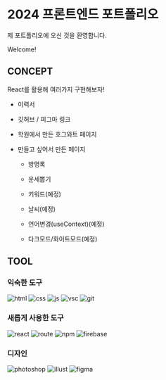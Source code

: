 # 2024 프론트엔드 포트폴리오
제 포트폴리오에 오신 것을 환영합니다.

Welcome!

## CONCEPT

React를 활용해 여러가지 구현해보자!

* 이력서

* 깃허브 / 피그마 링크

* 학원에서 만든 호그와트 페이지

* 만들고 싶어서 만든 페이지

  * 방명록

  * 운세뽑기

  * 키워드(예정)

  * 날씨(예정)

  * 언어변경(useContext)(예정)

  * 다크모드/화이트모드(예정)

## TOOL

### 익숙한 도구

![html](https://img.shields.io/badge/HTML-239120?style=for-the-badge&logo=html5&logoColor=white)
![css](https://img.shields.io/badge/CSS-239120?&style=for-the-badge&logo=css3&logoColor=white)
![js](https://img.shields.io/badge/JavaScript-F7DF1E?style=for-the-badge&logo=JavaScript&logoColor=white)
![vsc](https://img.shields.io/badge/Visual_Studio_Code-0078D4?style=for-the-badge&logo=visual%20studio%20code&logoColor=white)
![git](https://img.shields.io/badge/GIT-E44C30?style=for-the-badge&logo=git&logoColor=white)

### 새롭게 사용한 도구

![react](https://img.shields.io/badge/React-20232A?style=for-the-badge&logo=react&logoColor=61DAFB)
![route](https://img.shields.io/badge/React_Router-CA4245?style=for-the-badge&logo=react-router&logoColor=white)
![npm](https://img.shields.io/badge/npm-CB3837?style=for-the-badge&logo=npm&logoColor=white)
![firebase](https://img.shields.io/badge/Firebase-039BE5?style=for-the-badge&logo=Firebase&logoColor=white)

### 디자인

![photoshop](https://img.shields.io/badge/Adobe%20Photoshop-31A8FF?style=for-the-badge&logo=Adobe%20Photoshop&logoColor=black)
![illust](https://img.shields.io/badge/Adobe%20Illustrator-FF9A00?style=for-the-badge&logo=adobe%20illustrator&logoColor=white)
![figma](https://img.shields.io/badge/Figma-F24E1E?style=for-the-badge&logo=figma&logoColor=white)